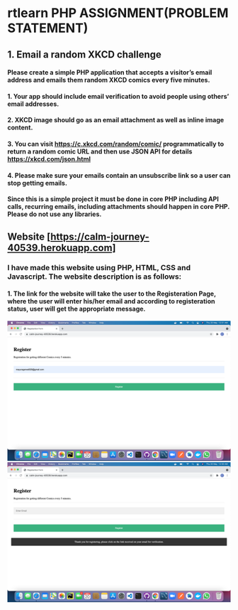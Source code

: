 # rtlearn PHP ASSIGNMENT(PROBLEM STATEMENT)
## 1. Email a random XKCD challenge
#### Please create a simple PHP application that accepts a visitor’s email address and emails them random XKCD comics every five minutes.
#### 1. Your app should include email verification to avoid people using others’ email addresses.
#### 2. XKCD image should go as an email attachment as well as inline image content.
#### 3. You can visit https://c.xkcd.com/random/comic/ programmatically to return a random comic URL and then use JSON API for details https://xkcd.com/json.html
#### 4. Please make sure your emails contain an unsubscribe link so a user can stop getting emails.
#### Since this is a simple project it must be done in core PHP including API calls, recurring emails, including attachments should happen in core PHP. Please do not use any libraries.

## Website [https://calm-journey-40539.herokuapp.com]
### I have made this website using PHP, HTML, CSS and Javascript. The website description is as follows:
#### 1. The link for the website will take the user to the Registeration Page, where the user will enter his/her email and according to registeration status, user will get the appropriate message.
![Screenshot](/images/homepage1.png)
![Screenshot](/images/homepage2.png)

